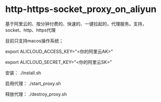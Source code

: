 # http-https-socket_proxy_on_aliyun

基于阿里云的、按分钟付费的、快速的、一键拉起的，代理服务。支持，socket、http、https代理

目前只支持macos操作系统；

export ALICLOUD_ACCESS_KEY="<你的阿里云AK>"

export ALICLOUD_SECRET_KEY="<你的阿里云SK>"

安装：
./install.sh

启用代理：
./start_proxy.sh

释放代理：
./destroy_proxy.sh
